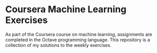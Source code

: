# Coursera Machine Learning Exercises
As part of the Coursera course on machine learning, assignments are completed in the Octave programming language. This repository is a collection of my solutions to the weekly exercises.
